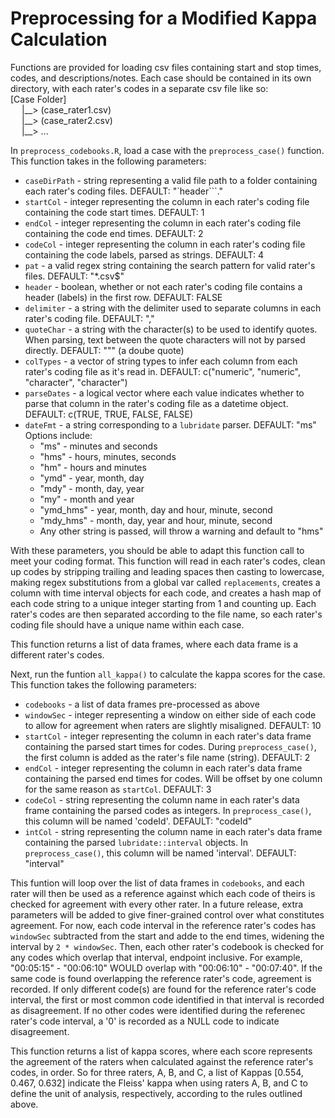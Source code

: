 # Preprocessing for a Modified Kappa Calculation
Functions are provided for loading csv files containing start and stop times, codes, and descriptions/notes.
Each case should be contained in its own directory, with each rater's codes in a separate csv file like so:
<br>
\[Case Folder\] <br>
&emsp;  |\_\_>  \(case_rater1.csv\) <br>
&emsp;  |\_\_>  \(case_rater2.csv\) <br>
&emsp;  |\_\_> ... <br>

In ```preprocess_codebooks.R```, load a case with the ```preprocess_case()``` function. This function takes in the following parameters:

* ```caseDirPath```   - string representing a valid file path to a folder containing each rater's coding files. DEFAULT: "`header```."
* ```startCol```      - integer representing the column in each rater's coding file containing the code start times. DEFAULT: 1
* ```endCol```        - integer representing the column in each rater's coding file containing the code end times. DEFAULT: 2
* ```codeCol```       - integer representing the column in each rater's coding file containing the code labels, parsed as strings. DEFAULT: 4
* ```pat```           - a valid regex string containing the search pattern for valid rater's files. DEFAULT: "*.csv$"
* ```header```        - boolean, whether or not each rater's coding file contains a header (labels) in the first row. DEFAULT: FALSE
* ```delimiter```     - a string with the delimiter used to separate columns in each rater's coding file. DEFAULT: ","
* ```quoteChar```     - a string with the character(s) to be used to identify quotes. When parsing, text between the quote characters will not by parsed directly. DEFAULT: "\"" (a doube quote)
* ```colTypes```      - a vector of string types to infer each column from each rater's coding file as it's read in. DEFAULT: c("numeric", "numeric", "character", "character")
* ```parseDates```    - a logical vector where each value indicates whether to parse that column in the rater's coding file as a datetime object. DEFAULT: c(TRUE, TRUE, FALSE, FALSE)
* ```dateFmt```       - a string corresponding to a ```lubridate``` parser. DEFAULT: "ms" Options include:
  * "ms"      - minutes and seconds
  * "hms"     - hours, minutes, seconds
  * "hm"      - hours and minutes
  * "ymd"     - year, month, day
  * "mdy"     - month, day, year
  * "my"      - month and year
  * "ymd_hms" - year, month, day and hour, minute, second
  * "mdy_hms" - month, day, year and hour, minute, second
  * Any other string is passed, will throw a warning and default to "hms"

With these parameters, you should be able to adapt this function call to meet your coding format.
This function will read in each rater's codes, clean up codes by stripping trailing and leading spaces then casting to lowercase, making regex substitutions from a global var called ```replacements```, 
creates a column with time interval objects for each code, and creates a hash map of each code string to a unique integer starting from 1 and counting up. 
Each rater's codes are then separated according to the file name, so each rater's coding file should have a unique name within each case.

This function returns a list of data frames, where each data frame is a different rater's codes.

Next, run the funtion ```all_kappa()``` to calculate the kappa scores for the case. This function takes the following parameters:

* ```codebooks```    - a list of data frames pre-processed as above
* ```windowSec```    - integer representing a window on either side of each code to allow for agreement when raters are slightly misaligned. DEFAULT: 10
* ```startCol```     - integer representing the column in each rater's data frame containing the parsed start times for codes. During ```preprocess_case()```, the first column is added as the rater's file name (string). DEFAULT: 2
* ```endCol```       - integer representing the column in each rater's data frame containing the parsed end times for codes. Will be offset by one column for the same reason as ```startCol```. DEFAULT: 3
* ```codeCol```      - string representing the column name in each rater's data frame containing the parsed codes as integers. In ```preprocess_case()```, this column will be named 'codeId'. DEFAULT: "codeId"
* ```intCol```       - string representing the column name in each rater's data frame containing the parsed ```lubridate::interval``` objects. In ```preprocess_case()```, this column will be named 'interval'. DEFAULT: "interval"

This funtion will loop over the list of data frames in ```codebooks```, and each rater will then be used as a reference against which each code of theirs is checked for agreement with every other rater.
In a future release, extra parameters will be added to give finer-grained control over what constitutes agreement. For now, each code interval in the reference rater's codes has ```windowSec``` subtracted from the start and adde to the end times, widening the interval by ```2 * windowSec```. 
Then, each other rater's codebook is checked for any codes which overlap that interval, endpoint inclusive. For example, "00\:05\:15" - "00\:06\:10" WOULD overlap with "00\:06\:10" - "00\:07\:40". 
If the same code is found overlapping the reference rater's code, agreement is recorded. If only different code(s) are found for the reference rater's code interval, the first or most common code identified in that interval is recorded as disagreement. If no other codes were identified during the referenec rater's code interval, a '0' is recorded as a NULL code to indicate disagreement.

This function returns a list of kappa scores, where each score represents the agreement of the raters when calculated against the reference rater's codes, in order. So for three raters, A, B, and C, a list of Kappas \[0.554, 0.467, 0.632\] indicate the Fleiss' kappa when using raters A, B, and C to define the unit of analysis, respectively, according to the rules outlined above.




